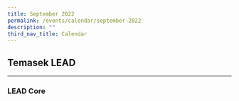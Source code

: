 ```yaml
---
title: September 2022
permalink: /events/calendar/september-2022
description: ""
third_nav_title: Calendar
---
```

<h2>Temasek LEAD</h2>
<hr style="height:1px;border:none;color:#333;background-color:#333;">

<h3>LEAD Core</h3>
<img src=""